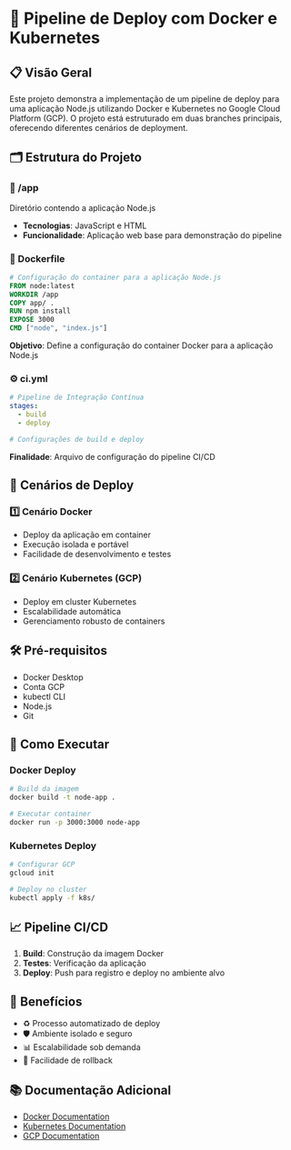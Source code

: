 # 🚀 Pipeline de Deploy com Docker e Kubernetes

## 📋 Visão Geral
Este projeto demonstra a implementação de um pipeline de deploy para uma aplicação Node.js utilizando Docker e Kubernetes no Google Cloud Platform (GCP). O projeto está estruturado em duas branches principais, oferecendo diferentes cenários de deployment.

## 🗂️ Estrutura do Projeto

### 📁 /app
Diretório contendo a aplicação Node.js
- **Tecnologias**: JavaScript e HTML
- **Funcionalidade**: Aplicação web base para demonstração do pipeline

### 🐳 Dockerfile
```dockerfile
# Configuração do container para a aplicação Node.js
FROM node:latest
WORKDIR /app
COPY app/ .
RUN npm install
EXPOSE 3000
CMD ["node", "index.js"]
```
**Objetivo**: Define a configuração do container Docker para a aplicação Node.js

### ⚙️ ci.yml
```yaml
# Pipeline de Integração Contínua
stages:
  - build
  - deploy

# Configurações de build e deploy
```
**Finalidade**: Arquivo de configuração do pipeline CI/CD

## 🌟 Cenários de Deploy

### 1️⃣ Cenário Docker
- Deploy da aplicação em container
- Execução isolada e portável
- Facilidade de desenvolvimento e testes

### 2️⃣ Cenário Kubernetes (GCP)
- Deploy em cluster Kubernetes
- Escalabilidade automática
- Gerenciamento robusto de containers

## 🛠️ Pré-requisitos
- Docker Desktop
- Conta GCP
- kubectl CLI
- Node.js
- Git

## 🚀 Como Executar

### Docker Deploy
```bash
# Build da imagem
docker build -t node-app .

# Executar container
docker run -p 3000:3000 node-app
```

### Kubernetes Deploy
```bash
# Configurar GCP
gcloud init

# Deploy no cluster
kubectl apply -f k8s/
```

## 📈 Pipeline CI/CD
1. **Build**: Construção da imagem Docker
2. **Testes**: Verificação da aplicação
3. **Deploy**: Push para registro e deploy no ambiente alvo

## 🎯 Benefícios
- ♻️ Processo automatizado de deploy
- 🛡️ Ambiente isolado e seguro
- 📊 Escalabilidade sob demanda
- 🔄 Facilidade de rollback

## 📚 Documentação Adicional
- [Docker Documentation](https://docs.docker.com/)
- [Kubernetes Documentation](https://kubernetes.io/docs/)
- [GCP Documentation](https://cloud.google.com/docs)